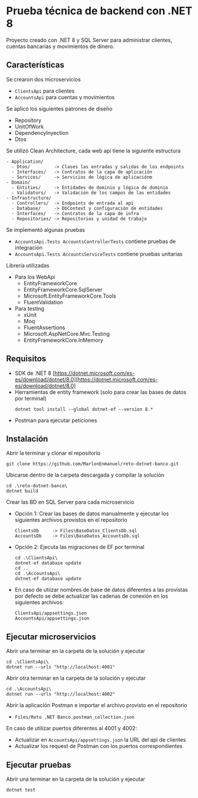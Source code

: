 # Prueba técnica de backend con .NET 8
Proyecto creado con .NET 8 y SQL Server para administrar clientes, cuentas bancarias y movimientos de dinero.

## Características

Se crearon dos microservicios
- `ClientsApi` para clientes
- `AccountsApi` para cuentas y movimientos
  
Se aplicó los siguientes patrones de diseño
- Repository
- UnitOfWork
- DependencyInyection
- Dtos

Se utilizó Clean Architecture, cada web api tiene la siguiente estructura
```
- Application/
  - Dtos/         -> Clases las entradas y salidas de los endpoints
  - Interfaces/   -> Contratos de la capa de aplicación
  - Services/     -> Servicios de lógica de aplicaciónm
- Domain/
  - Entities/     -> Entidades de dominio y lógica de dominio
  - Validators/   -> Validación de los campos de las entidades
- Infrastructure/
  - Controllers/  -> Endpoints de entrada al api
  - Database/     -> DbContext y configuración de entidades
  - Interfaces/   -> Contratos de la capa de infra
  - Repositories/ -> Repositorios y unidad de trabajo
```

Se implementó algunas pruebas
- `AccountsApi.Tests AccountsControllerTests` contiene pruebas de integración
- `AccountsApi.Tests AccountsServiceTests` contiene pruebas unitarias

Librería utilizadas
- Para los WebApi
  - EntityFrameworkCore
  - EntityFrameworkCore.SqlServer
  - Microsoft.EntityFrameworkCore.Tools
  - FluentValidation
- Para testing
  - xUnit
  - Moq
  - FluentAssertions
  - Microsoft.AspNetCore.Mvc.Testing
  - EntityFrameworkCore.InMemory

## Requisitos
- SDK de .NET 8 [https://dotnet.microsoft.com/es-es/download/dotnet/8.0](https://dotnet.microsoft.com/es-es/download/dotnet/8.0)
- Herramientas de entity framework (solo para crear las bases de datos por terminal)
    ```
    dotnet tool install --global dotnet-ef --version 8.*
    ```
- Postman para ejecutar peticiones


## Instalación
Abrir la terminar y clonar el repositorio
```
git clone https://github.com/MarlonEnmanuel/reto-dotnet-banco.git
```
Ubicarse dentro de la carpeta descargada y compilar la solución
```
cd .\reto-dotnet-banco\
dotnet build
```
Crear las BD en SQL Server para cada microservicio
- Opción 1: Crear las bases de datos manualmente y ejecutar los siguientes archivos provistos en el repositorio
    ```
    ClientsDb     -> Files\BaseDatos_ClientsDb.sql
    AccountsDb    -> Files\BaseDatos_AccountsDb.sql
    ```
- Opción 2: Ejecuta las migraciones de EF por terminal
  ```
  cd .\ClientsApi\
  dotnet-ef database update
  cd ..
  cd .\AccountsApi\
  dotnet-ef database update
  ```
- En caso de utiizar nombres de base de datos diferentes a las provistas por defecto se debe actualizar las cadenas de conexión en los siguientes archivos:
    ```  
    ClientsApi/appsettings.json
    AccountsApi/appsettings.json
    ```

## Ejecutar microservicios

Abrir una terminar en la carpeta de la solución y ejecutar
```
cd .\ClientsApi\
dotnet run --urls "http://localhost:4001"
```
Abrir otra terminar en la carpeta de la solución y ejecutar
```
cd .\AccountsApi\
dotnet run --urls "http://localhost:4002"
```
Abrir la aplicación Postman e importar el archivo provisto en el repositorio
- `Files/Reto .NET Banco.postman_collection.json`

En caso de utilizar puertos diferentes al 4001 y 4002:
- Actualizar en `AccountsApi/appsettings.json` la URL del api de clientes
- Actualizar los request de Postman con los puertos correspondientes

## Ejecutar pruebas
Abrir una terminar en la carpeta de la solución y ejecutar
```
dotnet test
```